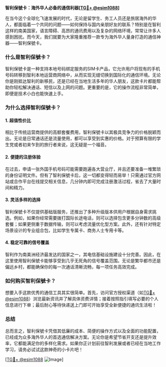 **智利保號卡：海外华人必备的通信利器[[TG💪+ @esim1088](https://t.me/s/esim1088)]**

在当今这个全球化飞速发展的时代，无论是留学生、务工人员还是旅居海外的华人，都面临着一个共同的问题——如何保持与国内亲朋好友的联系？特别是在智利这样的南美国家，语言障碍、高昂的通讯费用以及复杂的网络环境，常常让许多人感到困扰。而今天，我们就要为大家隆重推荐一款专为海外华人量身打造的通信神器——智利保號卡。

### 什么是智利保號卡？

智利保號卡是一种支持本地号码绑定服务的SIM卡产品，它允许用户将现有的手机号码转移到智利本地运营商网络中，从而实现无缝切换到国际化的通信环境。无论你是刚抵达智利的新移民，还是已经在当地生活多年的华人朋友，这款卡片都能帮助你轻松解决通话、短信以及上网的问题。更重要的是，它的操作流程非常简单，即便是技术小白也能快速上手。

### 为什么选择智利保號卡？

#### 1. **超值性价比**
   相比于传统运营商提供的高额套餐费用，智利保號卡以其极具竞争力的价格脱颖而出。无论是日常通话还是流量使用，都可以享受到实惠的价格。对于预算有限的学生党或者初来乍到的旅行者来说，这无疑是一个福音。

#### 2. **便捷的注册体验**
   在过去，申请一张外国手机号码可能需要跑遍各大营业厅，并且还要准备一堆繁琐的身份证明文件。但有了智利保號卡后，这一切都变得轻而易举！只需通过官方网站或合作平台在线提交相关信息，几分钟内即可完成注册激活过程，省去了大量时间和精力。

#### 3. **灵活多样的选择**
   智利保號卡不仅提供基础版服务，还推出了多种升级版本供用户根据自身需求挑选。例如，如果你经常需要拨打国际长途电话，则可以选择包含更多分钟数的高级套餐；如果更侧重于数据传输，则可以考虑流量优化型方案。此外，还有针对特定场景设计的专业组合包，比如学生专属卡、商务人士专用卡等。

#### 4. **稳定可靠的信号覆盖**
   智利作为南美洲经济最发达的国家之一，其电信基础设施建设十分完善。因此，在这里使用智利保號卡能够享受到几乎无死角的信号覆盖范围。无论是繁华都市还是偏远乡村，都能确保你的每一次通话清晰流畅，每一项任务高效完成。

### 如何购买智利保號卡？

想要入手这款优秀的通信工具其实很简单。首先，访问官方授权渠道（如[TG💪+ @esim1088](https://t.me/s/esim1088)）浏览最新资讯并了解具体资费详情；接着按照指引填写必要的个人信息进行下单；最后耐心等待快递送上门即可开始享受全新便捷的通讯生活啦！

### 总结

总而言之，智利保號卡凭借其低廉的成本、简便的操作方式以及全面的功能配置，已经成为众多海外华人的首选通信解决方案。无论你是希望节省开支还是提升效率，它都能满足你的多样化需求。如果你正计划前往智利发展或者已经在当地工作学习，请务必试试这款神奇的小卡片吧！

[[TG💪+ @esim1088](https://t.me/s/esim1088) ![Image](https://i.postimg.cc/4NQfJmqS/Snipaste-2025-05-13-00-14-12.png)]